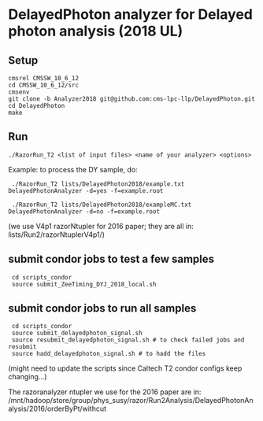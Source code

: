 DelayedPhoton analyzer for Delayed photon analysis (2018 UL)
=============

Setup
-------------

    cmsrel CMSSW_10_6_12
    cd CMSSW_10_6_12/src
    cmsenv
    git clone -b Analyzer2018 git@github.com:cms-lpc-llp/DelayedPhoton.git
    cd DelayedPhoton
    make

Run
-------------

    ./RazorRun_T2 <list of input files> <name of your analyzer> <options>    

Example: to process the DY sample, do:
	
     ./RazorRun_T2 lists/DelayedPhoton2018/example.txt DelayedPhotonAnalyzer -d=yes -f=example.root
     
     ./RazorRun_T2 lists/DelayedPhoton2018/exampleMC.txt DelayedPhotonAnalyzer -d=no -f=example.root

(we use V4p1 razorNtupler for 2016 paper; they are all in: lists/Run2/razorNtuplerV4p1/)

submit condor jobs to test a few samples 
-------------

     cd scripts_condor
     source submit_ZeeTiming_DYJ_2018_local.sh


submit condor jobs to run all samples 
-------------

     cd scripts_condor
     source submit_delayedphoton_signal.sh
     source resubmit_delayedphoton_signal.sh # to check failed jobs and resubmit
     source hadd_delayedphoton_signal.sh # to hadd the files
    
(might need to update the scripts since Caltech T2 condor configs keep changing...)

The razoranalyzer ntupler we use for the 2016 paper are in: /mnt/hadoop/store/group/phys_susy/razor/Run2Analysis/DelayedPhotonAnalysis/2016/orderByPt/withcut
